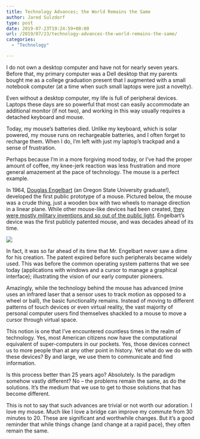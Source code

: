 ```yaml
---
title: Technology Advances; the World Remains the Same
author: Jared Sulzdorf
type: post
date: 2019-07-23T19:24:59+00:00
url: /2019/07/23/technology-advances-the-world-remains-the-same/
categories:
  - "Technology"

---
```

I do not own a desktop computer and have not for nearly seven years. Before that, my primary computer was a Dell desktop that my parents bought me as a college graduation present that I augmented with a small notebook computer (at a time when such small laptops were just a novelty).

Even without a desktop computer, my life is full of peripheral devices. Laptops these days are so powerful that most can easily accommodate an additional monitor (if not two), and working in this way usually requires a detached keyboard and mouse.

Today, my mouse&#8217;s batteries died. Unlike my keyboard, which is solar powered, my mouse runs on rechargeable batteries, and I often forget to recharge them. When I do, I&#8217;m left with just my laptop&#8217;s trackpad and a sense of frustration. <!--more-->

Perhaps because I&#8217;m in a more forgiving mood today, or I&#8217;ve had the proper amount of coffee, my knee-jerk reaction was less frustration and more general amazement at the pace of technology. The mouse is a perfect example.

In 1964, [Douglas Engelbart][1] (an Oregon State University graduate!), developed the first public prototype of a mouse. Pictured below, the mouse was a crude thing, just a wooden box with two wheels to manage direction in a linear plane. While other mouse-like devices had been created, [they were mostly military inventions and so out of the public light][2]. Engelbart&#8217;s device was the first publicly patented mouse, and was decades ahead of its time.

![](/img/Firstmouseunderside.jpeg "")

In fact, it was so far ahead of its time that Mr. Engelbart never saw a dime for his creation. The patent expired before such peripherals became widely used. This was before the common operating system patterns that we see today (applications with windows and a cursor to manage a graphical interface); illustrating the vision of our early computer pioneers.

Amazingly, while the technology behind the mouse has advanced (mine uses an infrared laser that a sensor uses to track motion as opposed to a wheel or ball), the basic functionality remains. Instead of moving to different patterns of touch devices or even virtual reality, the vast majority of personal computer users find themselves shackled to a mouse to move a cursor through virtual space.

This notion is one that I&#8217;ve encountered countless times in the realm of technology. Yes, most American citizens now have the computational equivalent of super-computers in our pockets. Yes, those devices connect us to more people than at any other point in history. Yet what do we do with these devices? By and large, we use them to communicate and find information.

Is this process better than 25 years ago? Absolutely. Is the paradigm somehow vastly different? No &#8211; the problems remain the same, as do the solutions. It&#8217;s the medium that we use to get to those solutions that has become different.

This is not to say that such advances are trivial or not worth our adoration. I love my mouse. Much like I love a bridge can improve my commute from 30 minutes to 20. These are significant and worthwhile changes. But it&#8217;s a good reminder that while things change (and change at a rapid pace), they often remain the same.

 [1]: https://en.wikipedia.org/wiki/Douglas_Engelbart
 [2]: https://en.wikipedia.org/wiki/Computer_mouse#History